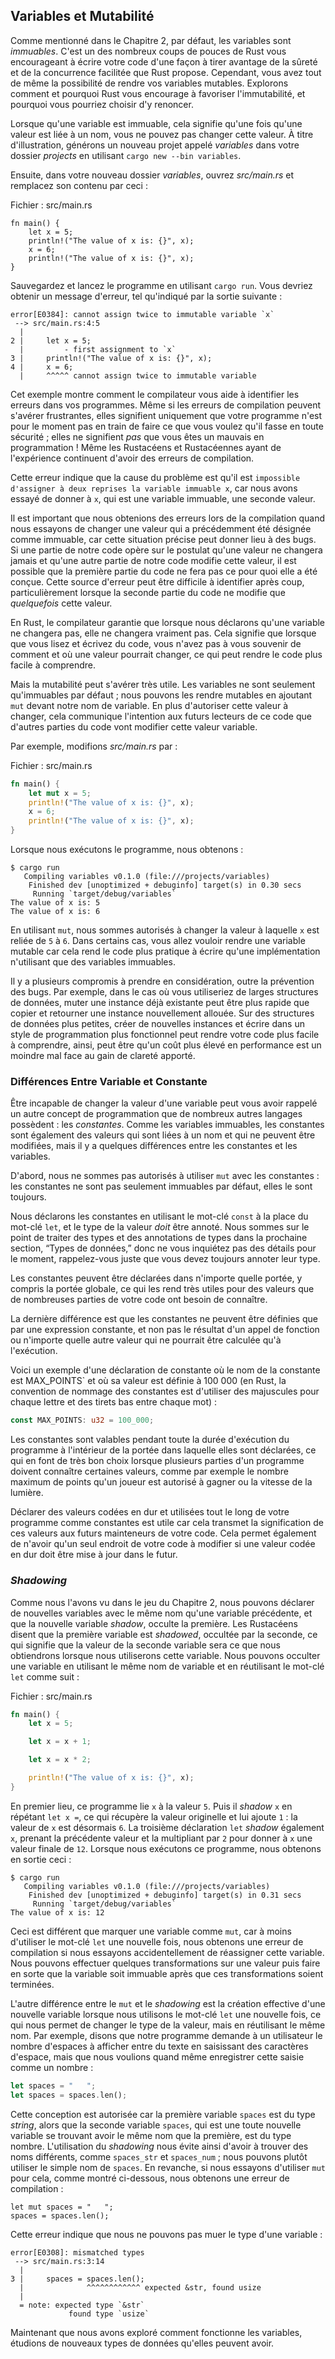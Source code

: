 ## Variables et Mutabilité

Comme mentionné dans le Chapitre 2, par défaut, les variables sont *immuables*.
C'est un des nombreux coups de pouces de Rust vous encourageant à écrire votre
code d'une façon à tirer avantage de la sûreté et de la concurrence facilitée
que Rust propose. Cependant, vous avez tout de même la possibilité de rendre
vos variables mutables. Explorons comment et pourquoi Rust vous encourage à
favoriser l'immutabilité, et pourquoi vous pourriez choisir d'y renoncer.

Lorsque qu'une variable est immuable, cela signifie qu'une fois qu'une valeur
est liée à un nom, vous ne pouvez pas changer cette valeur. À titre
d'illustration, générons un nouveau projet appelé *variables* dans votre
dossier *projects* en utilisant `cargo new --bin variables`.

Ensuite, dans votre nouveau dossier *variables*, ouvrez *src/main.rs* et remplacez son contenu par ceci :

<span class="filename">Fichier : src/main.rs</span>

```rust,ignore
fn main() {
    let x = 5;
    println!("The value of x is: {}", x);
    x = 6;
    println!("The value of x is: {}", x);
}
```

Sauvegardez et lancez le programme en utilisant `cargo run`. Vous devriez obtenir un message d'erreur, tel qu'indiqué par la sortie suivante :

```text
error[E0384]: cannot assign twice to immutable variable `x`
 --> src/main.rs:4:5
  |
2 |     let x = 5;
  |         - first assignment to `x`
3 |     println!("The value of x is: {}", x);
4 |     x = 6;
  |     ^^^^^ cannot assign twice to immutable variable
```

Cet exemple montre comment le compilateur vous aide à identifier les erreurs
dans vos programmes. Même si les erreurs de compilation peuvent s'avérer
frustrantes, elles signifient uniquement que votre programme n'est pour le
moment pas en train de faire ce que vous voulez qu'il fasse en toute sécurité ;
elles ne signifient *pas* que vous êtes un mauvais en programmation ! Même les
Rustacéens et Rustacéennes ayant de l'expérience continuent d'avoir des erreurs de compilation.

Cette erreur indique que la cause du problème est qu'il est `impossible 
d'assigner à deux reprises la variable immuable x`, car nous avons essayé de 
donner à `x`, qui est une variable immuable, une seconde valeur.

Il est important que nous obtenions des erreurs lors de la compilation quand
nous essayons de changer une valeur qui a précédemment été désignée comme
immuable, car cette situation précise peut donner lieu à des bugs. Si une
partie de notre code opère sur le postulat qu'une valeur ne changera jamais et
qu'une autre partie de notre code modifie cette valeur, il est possible que la
première partie du code ne fera pas ce pour quoi elle a été conçue. Cette
source d'erreur peut être difficile à identifier après coup, particulièrement
lorsque la seconde partie du code ne modifie que *quelquefois* cette valeur.

En Rust, le compilateur garantie que lorsque nous déclarons qu'une variable ne
changera pas, elle ne changera vraiment pas. Cela signifie que lorsque que vous
lisez et écrivez du code, vous n'avez pas à vous souvenir de comment et où une
valeur pourrait changer, ce qui peut rendre le code plus facile à comprendre.

Mais la mutabilité peut s'avérer très utile. Les variables ne sont seulement
qu'immuables par défaut ; nous pouvons les rendre mutables en ajoutant `mut`
devant notre nom de variable. En plus d'autoriser cette valeur à changer, cela
communique l'intention aux futurs lecteurs de ce code que d'autres parties du
code vont modifier cette valeur variable.

Par exemple, modifions *src/main.rs* par :

<span class="filename">Fichier : src/main.rs</span>

```rust
fn main() {
    let mut x = 5;
    println!("The value of x is: {}", x);
    x = 6;
    println!("The value of x is: {}", x);
}
```

Lorsque nous exécutons le programme, nous obtenons :

```text
$ cargo run
   Compiling variables v0.1.0 (file:///projects/variables)
    Finished dev [unoptimized + debuginfo] target(s) in 0.30 secs
     Running `target/debug/variables`
The value of x is: 5
The value of x is: 6
```

En utilisant `mut`, nous sommes autorisés à changer la valeur à laquelle `x`
est reliée de `5` à `6`. Dans certains cas, vous allez vouloir rendre une
variable mutable car cela rend le code plus pratique à écrire qu'une
implémentation n'utilisant que des variables immuables.

Il y a plusieurs compromis à prendre en considération, outre la prévention des
bugs. Par exemple, dans le cas où vous utiliseriez de larges structures de
données, muter une instance déjà existante peut être plus rapide que copier et
retourner une instance nouvellement allouée. Sur des structures de données plus
petites, créer de nouvelles instances et écrire dans un style de programmation
plus fonctionnel peut rendre votre code plus facile à comprendre, ainsi, peut
être qu'un coût plus élevé en performance est un moindre mal face au gain de
clareté apporté.

### Différences Entre Variable et Constante

Être incapable de changer la valeur d'une variable peut vous avoir rappelé un autre concept de programmation que de nombreux autres langages possèdent : les *constantes*. Comme les variables immuables, les constantes sont également des valeurs qui sont liées à un nom et qui ne peuvent être modifiées, mais il y a quelques différences entre les constantes et les variables.

D'abord, nous ne sommes pas autorisés à utiliser `mut` avec les constantes : les constantes ne sont pas seulement immuables par défaut, elles le sont toujours.

Nous déclarons les constantes en utilisant le mot-clé `const` à la place du
mot-clé `let`, et le type de la valeur *doit* être annoté. Nous sommes sur le
point de traiter des types et des annotations de types dans la prochaine
section, “Types de données,” donc ne vous inquiétez pas des détails pour le
moment, rappelez-vous juste que vous devez toujours annoter leur type.

Les constantes peuvent être déclarées dans n'importe quelle portée, y compris
la portée globale, ce qui les rend très utiles pour des valeurs que de
nombreuses parties de votre code ont besoin de connaître.

La dernière différence est que les constantes ne peuvent être définies que par
une expression constante, et non pas le résultat d'un appel de fonction ou
n'importe quelle autre valeur qui ne pourrait être calculée qu'à l'exécution.

Voici un exemple d'une déclaration de constante où le nom de la constante est 
MAX_POINTS` et où sa valeur est définie à 100 000 (en Rust, la convention de 
nommage des constantes est d'utiliser des majuscules pour chaque lettre et des
tirets bas entre chaque mot) :

```rust
const MAX_POINTS: u32 = 100_000;
```

Les constantes sont valables pendant toute la durée d'exécution du programme à
l'intérieur de la portée dans laquelle elles sont déclarées, ce qui en font de
très bon choix lorsque plusieurs parties d'un programme doivent connaître
certaines valeurs, comme par exemple le nombre maximum de points qu'un joueur
est autorisé à gagner ou la vitesse de la lumière.

Déclarer des valeurs codées en dur et utilisées tout le long de votre programme
comme constantes est utile car cela transmet la signification de ces valeurs
aux futurs mainteneurs de votre code. Cela permet également de n'avoir qu'un
seul endroit de votre code à modifier si une valeur codée en dur doit être mise
à jour dans le futur.

### *Shadowing*

Comme nous l'avons vu dans le jeu du Chapitre 2, nous pouvons déclarer de
nouvelles variables avec le même nom qu'une variable précédente, et que la
nouvelle variable *shadow*, occulte la première. Les Rustacéens disent que la
première variable est *shadowed*, occultée par la seconde, ce qui signifie que
la valeur de la seconde variable sera ce que nous obtiendrons lorsque nous
utiliserons cette variable. Nous pouvons occulter une variable en utilisant le
même nom de variable et en réutilisant le mot-clé `let` comme suit :

<span class="filename">Fichier : src/main.rs</span>

```rust
fn main() {
    let x = 5;

    let x = x + 1;

    let x = x * 2;

    println!("The value of x is: {}", x);
}
```

En premier lieu, ce programme lie `x` à la valeur `5`. Puis il *shadow* `x` en
répétant `let x =`, ce qui récupère la valeur originelle et lui ajoute `1` : la
valeur de `x` est désormais `6`. La troisième déclaration `let` *shadow*
également `x`, prenant la précédente valeur et la multipliant par `2` pour
donner à `x` une valeur finale de `12`. Lorsque nous exécutons ce programme,
nous obtenons en sortie ceci :

```text
$ cargo run
   Compiling variables v0.1.0 (file:///projects/variables)
    Finished dev [unoptimized + debuginfo] target(s) in 0.31 secs
     Running `target/debug/variables`
The value of x is: 12
```

Ceci est différent que marquer une variable comme `mut`, car à moins d'utiliser
le mot-clé `let` une nouvelle fois, nous obtenons une erreur de compilation si
nous essayons accidentellement de réassigner cette variable. Nous pouvons
effectuer quelques transformations sur une valeur puis faire en sorte que la
variable soit immuable après que ces transformations soient terminées.

L'autre différence entre le `mut` et le *shadowing* est la création effective
d'une nouvelle variable lorsque nous utilisons le mot-clé `let` une nouvelle
fois, ce qui nous permet de changer le type de la valeur, mais en réutilisant
le même nom. Par exemple, disons que notre programme demande à un utilisateur
le nombre d'espaces à afficher entre du texte en saisissant des caractères
d'espace, mais que nous voulions quand même enregistrer cette saisie comme un
nombre :

```rust
let spaces = "   ";
let spaces = spaces.len();
```

Cette conception est autorisée car la première variable `spaces` est du type
*string*, alors que la seconde variable `spaces`, qui est une toute nouvelle
variable se trouvant avoir le même nom que la première, est du type nombre.
L'utilisation du *shadowing* nous évite ainsi d'avoir à trouver des noms
différents, comme `spaces_str` et `spaces_num` ; nous pouvons plutôt utiliser
le simple nom de `spaces`. En revanche, si nous essayons d'utiliser `mut` pour
cela, comme montré ci-dessous, nous obtenons une erreur de compilation :

```rust,ignore
let mut spaces = "   ";
spaces = spaces.len();
```

Cette erreur indique que nous ne pouvons pas muer le type d'une variable :

```text
error[E0308]: mismatched types
 --> src/main.rs:3:14
  |
3 |     spaces = spaces.len();
  |              ^^^^^^^^^^^^ expected &str, found usize
  |
  = note: expected type `&str`
             found type `usize`
```

Maintenant que nous avons exploré comment fonctionne les variables, étudions de
nouveaux types de données qu'elles peuvent avoir.
